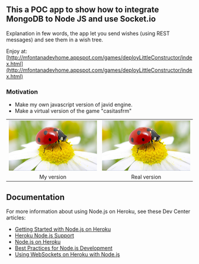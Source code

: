 
## This a POC app to show how to integrate MongoDB to Node JS and use Socket.io
Explanation in few words, the app let you send wishes (using REST messages) and see them in a wish tree.

Enjoy at: [http://mfontanadevhome.appspot.com/games/deployLittleConstructor/index.html](http://mfontanadevhome.appspot.com/games/deployLittleConstructor/index.html)

### Motivation
- Make my own javascript version of javid engine.
- Make a virtual version of the game "casitasfrm"

<table>
	<tr>
		<td align="center">
		<img width="240px" src="https://github.com/mfontanadev/wishflower/blob/master/doc/coccinellidae.PNG?raw=true">
		</td>
		<td align="center">
		<img width="240px" src="https://github.com/mfontanadev/wishflower/blob/master/doc/coccinellidae.PNG?raw=true">
		</td>
	</tr>
	<tr>
		<td align="center">
			My version
		</td>
		<td align="center">
			Real version
		</td>
	</tr>
</table>

## Documentation

For more information about using Node.js on Heroku, see these Dev Center articles:

- [Getting Started with Node.js on Heroku](https://devcenter.heroku.com/articles/getting-started-with-nodejs)
- [Heroku Node.js Support](https://devcenter.heroku.com/articles/nodejs-support)
- [Node.js on Heroku](https://devcenter.heroku.com/categories/nodejs)
- [Best Practices for Node.js Development](https://devcenter.heroku.com/articles/node-best-practices)
- [Using WebSockets on Heroku with Node.js](https://devcenter.heroku.com/articles/node-websockets)
